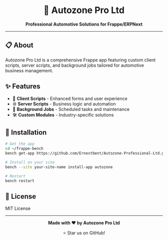 <div align="center">

# 🚗 Autozone Pro Ltd

**Professional Automotive Solutions for Frappe/ERPNext**

</div>

---

## 📋 About

Autozone Pro Ltd is a comprehensive Frappe app featuring custom client scripts, server scripts, and background jobs tailored for automotive business management.

## ✨ Features

- 🎯 **Client Scripts** - Enhanced forms and user experience
- ⚙️ **Server Scripts** - Business logic and automation
- 🔄 **Background Jobs** - Scheduled tasks and maintenance
- 🛠️ **Custom Modules** - Industry-specific solutions

## 🚀 Installation

```bash
# Get the app
cd ~/frappe-bench
bench get-app https://github.com/Ernestbent/Autozone-Professional-Ltd.git --branch develop

# Install on your site
bench --site your-site-name install-app autozone

# Restart
bench restart
```


## 📄 License

MIT License

---

<div align="center">

**Made with ❤️ by Autozone Pro Ltd**

⭐ Star us on GitHub!

</div>
